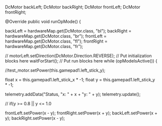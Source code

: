 
DcMotor backLeft;
DcMotor backRight;
DcMotor frontLeft;
DcMotor frontRight;


@Override
public void runOpMode() {


backLeft = hardwareMap.get(DcMotor.class, "bl");
backRight = hardwareMap.get(DcMotor.class, "br");
frontLeft = hardwareMap.get(DcMotor.class, "fl");
frontRight = hardwareMap.get(DcMotor.class, "fr");

// motorLeft.setDirection(DcMotor.Direction.REVERSE);
// Put initialization blocks here
waitForStart();
// Put run blocks here
while (opModeIsActive()) {

//test_motor.setPower(this.gamepad1.left_stick_y);

float x = this.gamepad1.left_stick_x * -1;
float y = this.gamepad1.left_stick_y * -1;

telemetry.addData("Status, "x: " + x + "y: " + y);
telemetry.update();

// if(y >= 0.8 || y <= 1.0


   
   frontLeft.setPower(x - y);
            frontRight.setPower(x + y);
            backLeft.setPower(x + y);
            backRight.setPower(x - y);
